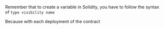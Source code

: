 Remember that to create a variable in Solidity, you have to follow the syntax of 
`type visibility name`

Because with each deployment of the contract
